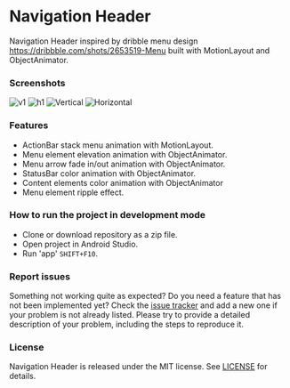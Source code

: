 # Navigation Header
Navigation Header inspired by dribble menu design https://dribbble.com/shots/2653519-Menu built with MotionLayout and ObjectAnimator.

### Screenshots
![v1](https://user-images.githubusercontent.com/25232443/60921704-777fb700-a29b-11e9-8623-9e08deaf0785.gif)
![h1](https://user-images.githubusercontent.com/25232443/60921712-7c446b00-a29b-11e9-8d6b-d8c25b7c458c.gif)
![Vertical](https://user-images.githubusercontent.com/25232443/60589616-374f9e80-9d9a-11e9-81a9-a171b8e8cf7d.gif)
![Horizontal](https://user-images.githubusercontent.com/25232443/60590263-da54e800-9d9b-11e9-9bf1-1dac6a1648c8.gif)

### Features
* ActionBar stack menu animation with MotionLayout.
* Menu element elevation animation with ObjectAnimator.
* Menu arrow fade in/out animation with ObjectAnimator.
* StatusBar color animation with ObjectAnimator.
* Content elements color animation with ObjectAnimator
* Menu element ripple effect.

### How to run the project in development mode
* Clone or download repository as a zip file.
* Open project in Android Studio.
* Run 'app' `SHIFT+F10`.

### Report issues
Something not working quite as expected? Do you need a feature that has not been implemented yet? Check the [issue tracker](https://github.com/QArtur99/NavigationHeader/issues) and add a new one if your problem is not already listed. Please try to provide a detailed description of your problem, including the steps to reproduce it.


### License
Navigation Header is released under the MIT license. See [LICENSE](./LICENSE) for details.